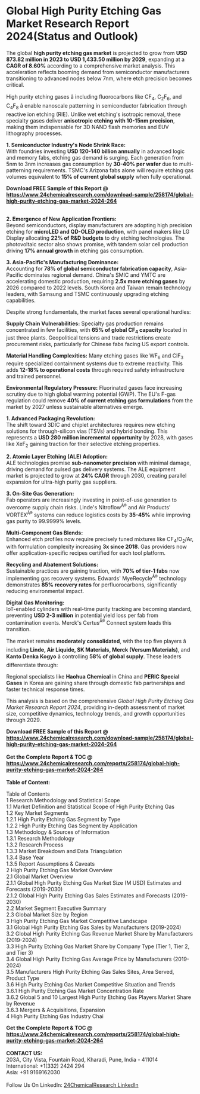 <h1>Global High Purity Etching Gas Market Research Report 2024(Status and Outlook)</h1><p>The global <strong>high purity etching gas market</strong> is projected to grow from <strong>USD 873.82 million in 2023 to USD 1,433.50 million by 2029</strong>, expanding at a <strong>CAGR of 8.60%</strong> according to a comprehensive market analysis. This acceleration reflects booming demand from semiconductor manufacturers transitioning to advanced nodes below 7nm, where etch precision becomes critical.</p><p>High purity etching gases â including fluorocarbons like CF<sub>4</sub>, C<sub>2</sub>F<sub>6</sub>, and C<sub>4</sub>F<sub>8</sub> â enable nanoscale patterning in semiconductor fabrication through reactive ion etching (RIE). Unlike wet etching's isotropic removal, these specialty gases deliver <strong>anisotropic etching with 10-15nm precision</strong>, making them indispensable for 3D NAND flash memories and EUV lithography processes.</p><p><strong>1. Semiconductor Industry's Node Shrink Race:</strong><br>
With foundries investing <strong>USD 120-140 billion annually</strong> in advanced logic and memory fabs, etching gas demand is surging. Each generation from 5nm to 3nm increases gas consumption by <strong>30-40% per wafer</strong> due to multi-patterning requirements. TSMC's Arizona fabs alone will require etching gas volumes equivalent to <strong>15% of current global supply</strong> when fully operational.</p><div><b>Download FREE Sample of this Report @ 
            <a href="https://www.24chemicalresearch.com/download-sample/258174/global-high-purity-etching-gas-market-2024-264">
            https://www.24chemicalresearch.com/download-sample/258174/global-high-purity-etching-gas-market-2024-264</a></b></div><br><p><strong>2. Emergence of New Application Frontiers:</strong><br>
Beyond semiconductors, display manufacturers are adopting high precision etching for <strong>microLED and QD-OLED production</strong>, with panel makers like LG Display allocating <strong>22% of R&amp;D budgets</strong> to dry etching technologies. The photovoltaic sector also shows promise, with tandem solar cell production driving <strong>17% annual growth</strong> in etching gas consumption.</p><p><strong>3. Asia-Pacific's Manufacturing Dominance:</strong><br>
Accounting for <strong>78% of global semiconductor fabrication capacity</strong>, Asia-Pacific dominates regional demand. China's SMIC and YMTC are accelerating domestic production, requiring <strong>2.5x more etching gases</strong> by 2026 compared to 2022 levels. South Korea and Taiwan remain technology leaders, with Samsung and TSMC continuously upgrading etching capabilities.</p><p>Despite strong fundamentals, the market faces several operational hurdles:</p><p><strong>Supply Chain Vulnerabilities:</strong> Specialty gas production remains concentrated in few facilities, with <strong>65% of global CF<sub>4</sub> capacity</strong> located in just three plants. Geopolitical tensions and trade restrictions create procurement risks, particularly for Chinese fabs facing US export controls.</p><p><strong>Material Handling Complexities:</strong> Many etching gases like WF<sub>6</sub> and ClF<sub>3</sub> require specialized containment systems due to extreme reactivity. This adds <strong>12-18% to operational costs</strong> through required safety infrastructure and trained personnel.</p><p><strong>Environmental Regulatory Pressure:</strong> Fluorinated gases face increasing scrutiny due to high global warming potential (GWP). The EU's F-gas regulation could remove <strong>40% of current etching gas formulations</strong> from the market by 2027 unless sustainable alternatives emerge.</p><p><strong>1. Advanced Packaging Revolution:</strong><br>
The shift toward 3DIC and chiplet architectures requires new etching solutions for through-silicon vias (TSVs) and hybrid bonding. This represents a <strong>USD 280 million incremental opportunity</strong> by 2028, with gases like XeF<sub>2</sub> gaining traction for their selective etching properties.</p><p><strong>2. Atomic Layer Etching (ALE) Adoption:</strong><br>
ALE technologies promise <strong>sub-nanometer precision</strong> with minimal damage, driving demand for pulsed gas delivery systems. The ALE equipment market is projected to grow at <strong>24% CAGR</strong> through 2030, creating parallel expansion for ultra-high purity gas suppliers.</p><p><strong>3. On-Site Gas Generation:</strong><br>
Fab operators are increasingly investing in point-of-use generation to overcome supply chain risks. Linde's Nitroflow<sup>Â®</sup> and Air Products' VORTEX<sup>Â®</sup> systems can reduce logistics costs by <strong>35-45%</strong> while improving gas purity to 99.9999% levels.</p><p><strong>Multi-Component Gas Blends:</strong><br>
    Enhanced etch profiles now require precisely tuned mixtures like CF<sub>4</sub>/O<sub>2</sub>/Ar, with formulation complexity increasing <strong>3x since 2018</strong>. Gas providers now offer application-specific recipes certified for each tool platform.</p><p><strong>Recycling and Abatement Solutions:</strong><br>
    Sustainable practices are gaining traction, with <strong>70% of tier-1 fabs</strong> now implementing gas recovery systems. Edwards' MyeRecycle<sup>Â®</sup> technology demonstrates <strong>85% recovery rates</strong> for perfluorocarbons, significantly reducing environmental impact.</p><p><strong>Digital Gas Monitoring:</strong><br>
    IoT-enabled cylinders with real-time purity tracking are becoming standard, preventing <strong>USD 2-3 million</strong> in potential yield loss per fab from contamination events. Merck's Certus<sup>Â®</sup> Connect system leads this transition.</p><p>The market remains <strong>moderately consolidated</strong>, with the top five players â including <strong>Linde, Air Liquide, SK Materials, Merck (Versum Materials)</strong>, and <strong>Kanto Denka Kogyo</strong> â controlling <strong>58% of global supply</strong>. These leaders differentiate through:</p><p>Regional specialists like <strong>Haohua Chemical</strong> in China and <strong>PERIC Special Gases</strong> in Korea are gaining share through domestic fab partnerships and faster technical response times.</p><p>This analysis is based on the comprehensive <em>Global High Purity Etching Gas Market Research Report 2024</em>, providing in-depth assessment of market size, competitive dynamics, technology trends, and growth opportunities through 2029.</p><div><b>Download FREE Sample of this Report @ 
            <a href="https://www.24chemicalresearch.com/download-sample/258174/global-high-purity-etching-gas-market-2024-264">
            https://www.24chemicalresearch.com/download-sample/258174/global-high-purity-etching-gas-market-2024-264</a></b></div><br><div><b>Get the Complete Report & TOC @ 
            <a href="https://www.24chemicalresearch.com/reports/258174/global-high-purity-etching-gas-market-2024-264">
            https://www.24chemicalresearch.com/reports/258174/global-high-purity-etching-gas-market-2024-264</a></b></div><br>
            <b>Table of Content:</b><p>Table of Contents<br />
1 Research Methodology and Statistical Scope<br />
1.1 Market Definition and Statistical Scope of High Purity Etching Gas<br />
1.2 Key Market Segments<br />
1.2.1 High Purity Etching Gas Segment by Type<br />
1.2.2 High Purity Etching Gas Segment by Application<br />
1.3 Methodology & Sources of Information<br />
1.3.1 Research Methodology<br />
1.3.2 Research Process<br />
1.3.3 Market Breakdown and Data Triangulation<br />
1.3.4 Base Year<br />
1.3.5 Report Assumptions & Caveats<br />
2 High Purity Etching Gas Market Overview<br />
2.1 Global Market Overview<br />
2.1.1 Global High Purity Etching Gas Market Size (M USD) Estimates and Forecasts (2019-2030)<br />
2.1.2 Global High Purity Etching Gas Sales Estimates and Forecasts (2019-2030)<br />
2.2 Market Segment Executive Summary<br />
2.3 Global Market Size by Region<br />
3 High Purity Etching Gas Market Competitive Landscape<br />
3.1 Global High Purity Etching Gas Sales by Manufacturers (2019-2024)<br />
3.2 Global High Purity Etching Gas Revenue Market Share by Manufacturers (2019-2024)<br />
3.3 High Purity Etching Gas Market Share by Company Type (Tier 1, Tier 2, and Tier 3)<br />
3.4 Global High Purity Etching Gas Average Price by Manufacturers (2019-2024)<br />
3.5 Manufacturers High Purity Etching Gas Sales Sites, Area Served, Product Type<br />
3.6 High Purity Etching Gas Market Competitive Situation and Trends<br />
3.6.1 High Purity Etching Gas Market Concentration Rate<br />
3.6.2 Global 5 and 10 Largest High Purity Etching Gas Players Market Share by Revenue<br />
3.6.3 Mergers & Acquisitions, Expansion<br />
4 High Purity Etching Gas Industry Chai</p><div><b>Get the Complete Report & TOC @ 
            <a href="https://www.24chemicalresearch.com/reports/258174/global-high-purity-etching-gas-market-2024-264">
            https://www.24chemicalresearch.com/reports/258174/global-high-purity-etching-gas-market-2024-264</a></b></div><br><b>CONTACT US:</b><br>
            203A, City Vista, Fountain Road, Kharadi, Pune, India - 411014<br>
            International: +1(332) 2424 294<br>
            Asia: +91 9169162030 <br><br>
            Follow Us On LinkedIn: <a href="https://www.linkedin.com/company/24chemicalresearch/">24ChemicalResearch LinkedIn</a>